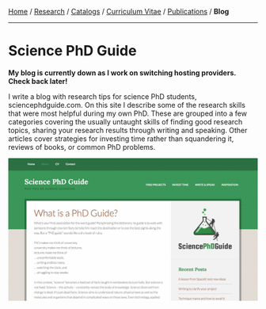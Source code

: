 <div class="container">

[Home](index.html) /
[Research](research.html) /
[Catalogs](catalogs.html) /
[Curriculum Vitae](cvitae.html) /
[Publications](publications.html) /
**Blog**

***

# Science PhD Guide

**My blog is currently down as I work on switching hosting providers. Check back later!**

I write a blog with research tips for science PhD students, sciencephdguide.com.
On this site I describe some of the research skills that were most helpful during my own PhD.
These are grouped into a few categories covering the usually untaught skills of finding good research topics,
sharing your research results through writing and speaking.
Other articles cover strategies for investing time rather than squandering it, reviews of books, or common PhD problems.

<img width=580 src="images/phdguide_screenshot.jpg"/>

</div>